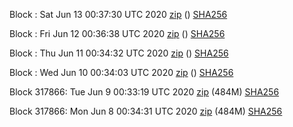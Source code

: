 Block : Sat Jun 13 00:37:30 UTC 2020 [zip](https://dash-bootstrap.ams3.digitaloceanspaces.com/testnet/2020-06-13/bootstrap.dat.zip) () [SHA256](https://dash-bootstrap.ams3.digitaloceanspaces.com/testnet/2020-06-13/sha256.txt)

Block : Fri Jun 12 00:36:38 UTC 2020 [zip](https://dash-bootstrap.ams3.digitaloceanspaces.com/testnet/2020-06-12/bootstrap.dat.zip) () [SHA256](https://dash-bootstrap.ams3.digitaloceanspaces.com/testnet/2020-06-12/sha256.txt)

Block : Thu Jun 11 00:34:32 UTC 2020 [zip](https://dash-bootstrap.ams3.digitaloceanspaces.com/testnet/2020-06-11/bootstrap.dat.zip) () [SHA256](https://dash-bootstrap.ams3.digitaloceanspaces.com/testnet/2020-06-11/sha256.txt)

Block : Wed Jun 10 00:34:03 UTC 2020 [zip](https://dash-bootstrap.ams3.digitaloceanspaces.com/testnet/2020-06-10/bootstrap.dat.zip) () [SHA256](https://dash-bootstrap.ams3.digitaloceanspaces.com/testnet/2020-06-10/sha256.txt)

Block 317866: Tue Jun  9 00:33:19 UTC 2020 [zip](https://dash-bootstrap.ams3.digitaloceanspaces.com/testnet/2020-06-09/bootstrap.dat.zip) (484M) [SHA256](https://dash-bootstrap.ams3.digitaloceanspaces.com/testnet/2020-06-09/sha256.txt)

Block 317866: Mon Jun  8 00:34:31 UTC 2020 [zip](https://dash-bootstrap.ams3.digitaloceanspaces.com/testnet/2020-06-08/bootstrap.dat.zip) (484M) [SHA256](https://dash-bootstrap.ams3.digitaloceanspaces.com/testnet/2020-06-08/sha256.txt)
